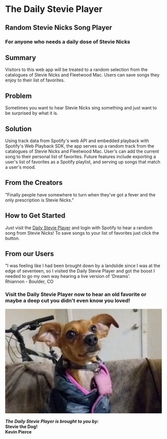 # The Daily Stevie Player #
<!--
> This material was originally posted [here](http://www.quora.com/What-is-Amazons-approach-to-product-development-and-product-management). It is reproduced here for posterities sake.

There is an approach called "working backwards" that is widely used at Amazon. They work backwards from the customer, rather than starting with an idea for a product and trying to bolt customers onto it. While working backwards can be applied to any specific product decision, using this approach is especially important when developing new products or features.

For new initiatives a product manager typically starts by writing an internal press release announcing the finished product. The target audience for the press release is the new/updated product's customers, which can be retail customers or internal users of a tool or technology. Internal press releases are centered around the customer problem, how current solutions (internal or external) fail, and how the new product will blow away existing solutions.

If the benefits listed don't sound very interesting or exciting to customers, then perhaps they're not (and shouldn't be built). Instead, the product manager should keep iterating on the press release until they've come up with benefits that actually sound like benefits. Iterating on a press release is a lot less expensive than iterating on the product itself (and quicker!).

If the press release is more than a page and a half, it is probably too long. Keep it simple. 3-4 sentences for most paragraphs. Cut out the fat. Don't make it into a spec. You can accompany the press release with a FAQ that answers all of the other business or execution questions so the press release can stay focused on what the customer gets. My rule of thumb is that if the press release is hard to write, then the product is probably going to suck. Keep working at it until the outline for each paragraph flows.

Oh, and I also like to write press-releases in what I call "Oprah-speak" for mainstream consumer products. Imagine you're sitting on Oprah's couch and have just explained the product to her, and then you listen as she explains it to her audience. That's "Oprah-speak", not "Geek-speak".

Once the project moves into development, the press release can be used as a touchstone; a guiding light. The product team can ask themselves, "Are we building what is in the press release?" If they find they're spending time building things that aren't in the press release (overbuilding), they need to ask themselves why. This keeps product development focused on achieving the customer benefits and not building extraneous stuff that takes longer to build, takes resources to maintain, and doesn't provide real customer benefit (at least not enough to warrant inclusion in the press release).
 -->

## Random Stevie Nicks Song Player ##

### **For anyone who needs a daily dose of Stevie Nicks** ###

## Summary ##
  Visitors to this web app will be treated to a random selection from the catalogues of Stevie Nicks and Fleetwood Mac. Users can save songs they enjoy to their list of favorites.

## Problem ##
  Sometimes you want to hear Stevie Nicks sing something and just want to be surprised by what it is.

## Solution ##
  Using track data from Spotify's web API and embedded playback with Spotify's Web Playback SDK, the app serves up a random track from the catalogues of Stevie Nicks and Fleetwood Mac. User's can add the current song to their personal list of favorites. Future features include exporting a user's list of favorites as a Spotify playlist, and serving up songs that match a user's mood.

## From the Creators ##
  "Finally people have somewhere to turn when they've got a fever and the only prescription is Stevie Nicks."

## How to Get Started ##
  Just visit the [Daily Stevie Player](http://www.dailystevieplayer.com) and login with Spotify to hear a random song from Stevie Nicks! To save songs to your list of favorites just click the button.

## From our Users ##
  "I was feeling like I had been brought down by a landslide since I was at the edge of seventeen, so I visited the Daily Stevie Player and got the boost I needed to go my own way hearing a live version of 'Dreams'.\
    Rhiannon - Boulder, CO

### Visit the Daily Stevie Player now to hear an old favorite or maybe a deep cut you didn't even know you loved! ###

![Stevie the Dog](./client/dist/images/1.jpg)

***The Daily Stevie Player is brought to you by:***\
**Stevie the Dog!**\
**Kevin Pierce**